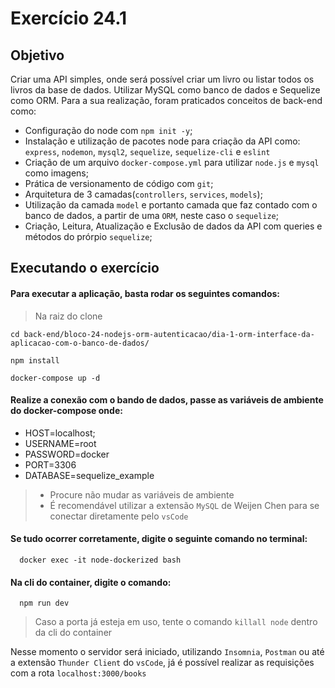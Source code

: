 # Exercício 24.1

## Objetivo
Criar uma API simples, onde será possível criar um livro ou listar todos os livros da base de dados. Utilizar MySQL como banco de dados e Sequelize como ORM. Para a sua realização, foram praticados conceitos de back-end como:

- Configuração do node com `npm init -y`;
- Instalação e utilização de pacotes node para criação da API como: `express`, `nodemon`, `mysql2`, `sequelize`, `sequelize-cli` e `eslint`
- Criação de um arquivo `docker-compose.yml` para utilizar `node.js` e `mysql` como imagens;
- Prática de versionamento de código com `git`;
- Arquitetura de 3 camadas(`controllers`, `services`, `models`);
- Utilização da camada `model` e portanto camada que faz contado com o banco de dados, a partir de uma `ORM`, neste caso o `sequelize`;
- Criação, Leitura, Atualização e Exclusão de dados da API com queries e métodos do prórpio `sequelize`;

## Executando o exercício
#### Para executar a aplicação, basta rodar os seguintes comandos:
> Na raiz do clone
```cli
cd back-end/bloco-24-nodejs-orm-autenticacao/dia-1-orm-interface-da-aplicacao-com-o-banco-de-dados/
```
```cli
npm install
```
```cli
docker-compose up -d
```

#### Realize a conexão com o bando de dados, passe as variáveis de ambiente do docker-compose onde:
- HOST=localhost;
- USERNAME=root
- PASSWORD=docker
- PORT=3306
- DATABASE=sequelize_example
> - Procure não mudar as variáveis de ambiente<br/>
> - É recomendável utilizar a extensão `MySQL` de Weijen Chen para se conectar diretamente pelo `vsCode`

#### Se tudo ocorrer corretamente, digite o seguinte comando no terminal:
```cli
  docker exec -it node-dockerized bash
```

#### Na cli do container, digite o comando:
```cli
  npm run dev
```
> Caso a porta já esteja em uso, tente o comando `killall node` dentro da cli do container

Nesse momento o servidor será iniciado, utilizando `Insomnia`, `Postman` ou até a extensão `Thunder Client` do `vsCode`, já é possível realizar as requisições com a rota `localhost:3000/books`
